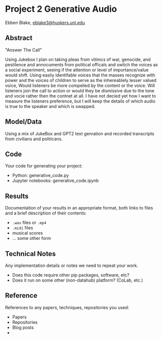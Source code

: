# Project 2 Generative Audio

Ebben Blake, eblake3@huskers.unl.edu

## Abstract

"Answer The Call"

Using Jukebox I plan on taking pleas from vitimcs of war, genocide, and pestilence and annocuments from political officals and switch the voices as a social experiment, seeing if the attention or level of importance/value would shift. Using easliy identifable voices that the masses recognize with power and the voices of children to serve as the inhereablely lesser valued voice, Would listeners be more compelled by the content or the voice. Will listeners join the call to action or would they be dismissive due to the tone and vocie rather then the contnet at all. I have not decied yet how I want to measure the listeners preference, but I will keep the details of which audio is true to the speaker and which is swapped.

## Model/Data

Using a mix of JukeBox and GPT2 text genration and recorded transcripts from civilians and politicans.

## Code

Your code for generating your project:
- Python: generative_code.py
- Jupyter notebooks: generative_code.ipynb

## Results

Documentation of your results in an appropriate format, both links to files and a brief description of their contents:
- `.wav` files or `.mp4`
- `.midi` files
- musical scores
- ... some other form

## Technical Notes

Any implementation details or notes we need to repeat your work. 
- Does this code require other pip packages, software, etc?
- Does it run on some other (non-datahub) platform? (CoLab, etc.)

## Reference

References to any papers, techniques, repositories you used:
- Papers
- Repositories
- Blog posts
- 
